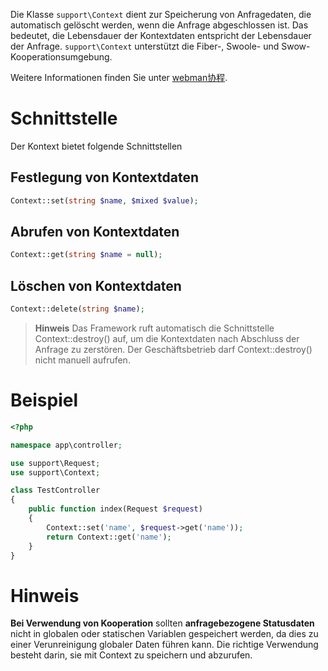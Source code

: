 Die Klasse `support\Context` dient zur Speicherung von Anfragedaten, die automatisch gelöscht werden, wenn die Anfrage abgeschlossen ist. Das bedeutet, die Lebensdauer der Kontextdaten entspricht der Lebensdauer der Anfrage. `support\Context` unterstützt die Fiber-, Swoole- und Swow-Kooperationsumgebung.

Weitere Informationen finden Sie unter [webman协程](./fiber.md).

# Schnittstelle
Der Kontext bietet folgende Schnittstellen

## Festlegung von Kontextdaten
```php
Context::set(string $name, $mixed $value);
```

## Abrufen von Kontextdaten
```php
Context::get(string $name = null);
```

## Löschen von Kontextdaten
```php
Context::delete(string $name);
```

> **Hinweis**
> Das Framework ruft automatisch die Schnittstelle Context::destroy() auf, um die Kontextdaten nach Abschluss der Anfrage zu zerstören. Der Geschäftsbetrieb darf Context::destroy() nicht manuell aufrufen.

# Beispiel
```php
<?php

namespace app\controller;

use support\Request;
use support\Context;

class TestController
{
    public function index(Request $request)
    {
        Context::set('name', $request->get('name'));
        return Context::get('name');
    }
}
```

# Hinweis
**Bei Verwendung von Kooperation** sollten **anfragebezogene Statusdaten** nicht in globalen oder statischen Variablen gespeichert werden, da dies zu einer Verunreinigung globaler Daten führen kann. Die richtige Verwendung besteht darin, sie mit Context zu speichern und abzurufen.
